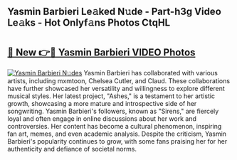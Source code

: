 ## Yasmin Barbieri Le𝚊ked N𝚞de - Part-h3g Video Le𝚊ks - Hot Onlyf𝚊ns Photos CtqHL

# <h2><a href="http://ac43177.deff.icu/?id=Yasmin+Barbieri">🔗 New 👉🔴 Yasmin Barbieri VIDEO Photos</a></h2>

[![Yasmin Barbieri N𝚞des](https://i.imgur.com/rIISA9y.gif)](http://ac43177.deff.icu/?id=Yasmin+Barbieri)
Yasmin Barbieri has collaborated with various artists, including mxmtoon, Chelsea Cutler, and Claud. These collaborations have further showcased her versatility and willingness to explore different musical styles. Her latest project, "Ashes," is a testament to her artistic growth, showcasing a more mature and introspective side of her songwriting. Yasmin Barbieri's followers, known as "Sirens," are fiercely loyal and often engage in online discussions about her work and controversies. Her content has become a cultural phenomenon, inspiring fan art, memes, and even academic analysis. Despite the criticism, Yasmin Barbieri's popularity continues to grow, with some fans praising her for her authenticity and defiance of societal norms.
